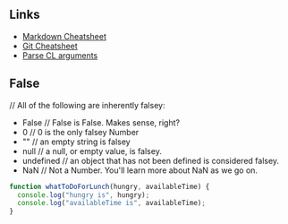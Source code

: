 ## Links
* [Markdown Cheatsheet](https://github.com/adam-p/markdown-here/wiki/Markdown-Cheatsheet)
* [Git Cheatsheet](https://docs.google.com/document/d/159Vwi19JGtYvsiimW4KBMaoDU4M7Qk6u3C4NJbFYdKE/edit)
* [Parse CL arguments](https://web.archive.org/web/20160420012028/https://docs.nodejitsu.com/articles/command-line/how-to-parse-command-line-arguments)

## False
// All of the following are inherently falsey:
* False // False is False. Makes sense, right?
* 0 // 0 is the only falsey Number
* "" // an empty string is falsey
* null // a null, or empty value, is falsey.
* undefined // an object that has not been defined is considered falsey.
* NaN // Not a Number. You'll learn more about NaN as we go on.




```javascript
function whatToDoForLunch(hungry, availableTime) {
  console.log("hungry is", hungry);
  console.log("availableTime is", availableTime);
}
```

